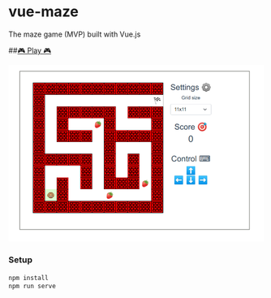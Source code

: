 # vue-maze

The maze game (MVP) built with Vue.js

##[🎮 Play 🎮](https://airatakhmetshin.github.io/vue-maze/)

![screenshot](static/screenshot.png)

### Setup
```
npm install
npm run serve
```
